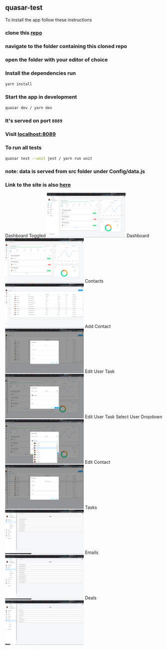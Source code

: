 ## quasar-test
To Install the app follow these instructions

### clone this [repo](https://github.com/EspiraMarvin/quasar-test.git)

### navigate to the folder containing this cloned repo

### open the folder with your editor of choice

### Install the dependencies run

```bash
yarn install
```

### Start the app in development

```bash
quasar dev / yarn dev
```

### It's served on port `8089`

### Visit [localhost:8089](http://localhost:8089)

### To run all tests
```bash
quasar test --unit jest / yarn run unit
```

### note: data is served from src folder under Config/data.js
### Link to the site is also [here](https://quasar-admin-site.netlify.app)

<div>
Dashboard Toggled
<img src="src/assets/dashboard-toggled.png" alt="Dashboard Toggled" style="width: 50%">
Dashboard
<img src="src/assets/dashboard.png" alt="Dashboard" style="width: 50%">
Contacts
<img src="src/assets/Contact.png" alt="Contact" style="width: 50%">
Add Contact
<img src="src/assets/AddContact.png" alt="Add Contact" style="width: 50%">
Edit User Task
<img src="src/assets/EditUserTask.png" alt="Edit User Task" style="width: 50%">
Edit User Task Select User Dropdown
<img src="src/assets/EditUserTaskSelectUser.png" alt="Edit User Task Select User Dropdown" style="width: 50%">
Edit Contact
<img src="src/assets/EditContact.png" alt="Edit Contact" style="width: 50%">
Tasks
<img src="src/assets/Tasks.png" alt="Task" style="width: 50%">
Emails
<img src="src/assets/Email.png" alt="Email" style="width: 50%">
Deals
<img src="src/assets/Deal.png" alt="Email" style="width: 50%">

</div>

